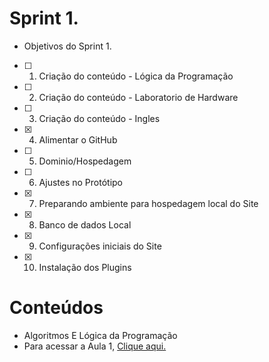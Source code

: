 # Sprint 1.
 * Objetivos do Sprint 1.

- [ ] 1. Criação do conteúdo - Lógica da Programação
- [ ] 2. Criação do conteúdo - Laboratorio de Hardware
- [ ] 3. Criação do conteúdo - Ingles
- [x] 4. Alimentar o GitHub
- [ ] 5. Dominio/Hospedagem
- [ ] 6. Ajustes no Protótipo
- [x] 7. Preparando ambiente para hospedagem local do Site
- [x] 8. Banco de dados Local
- [x] 9. Configurações iniciais do Site
- [x] 10. Instalação dos Plugins

# Conteúdos 

* Algoritmos E Lógica da Programação
 * Para acessar a Aula 1, [Clique aqui.]()